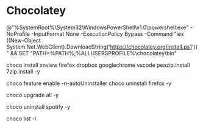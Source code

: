# Chocolatey

@"%SystemRoot%\System32\WindowsPowerShell\v1.0\powershell.exe" -NoProfile -InputFormat None -ExecutionPolicy Bypass -Command "iex ((New-Object System.Net.WebClient).DownloadString('https://chocolatey.org/install.ps1'))" && SET "PATH=%PATH%;%ALLUSERSPROFILE%\chocolatey\bin"

choco install xnview firefox dropbox googlechrome vscode peazip.install 7zip.install -y

choco feature enable -n-autoUninstaller
choco uninstall firefox -y

choco upgrade all -y

choco uninstall spotify -y

choco list -l

